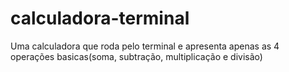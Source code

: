 # calculadora-terminal
 Uma calculadora que roda pelo terminal e apresenta apenas as 4 operações basicas(soma, subtração, multiplicação e divisão)
